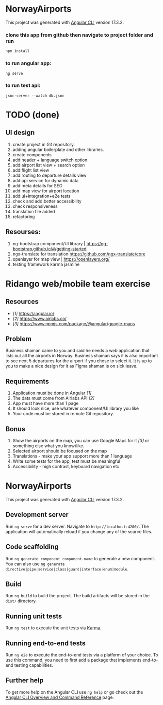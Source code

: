 # NorwayAirports

This project was generated with [Angular CLI](https://github.com/angular/angular-cli) version 17.3.2.

### clone this app from github then navigate to project folder and run

`npm install`

### to run angular app:

`ng serve`

### to run test api:

`json-server --watch db.json`

# TODO (done)

## UI design

1. create project in Git repository.
2. adding angular boilerplate and other libraries.
3. create components
4. add header + language switch option
5. add airport list view + search option
6. add flight list view
7. add routing to departure details view
8. add api service for dynamic data
9. add meta details for SEO
10. add map view for airport location
11. add ui+integration+e2e tests
12. check and add better accessibility
13. check responsiveness
14. translation file added
15. refactoring

## Resourses:

1. ng-bootstrap component/UI library | https://ng-bootstrap.github.io/#/getting-started
2. ngx-translate for translation https://github.com/ngx-translate/core
3. openlayer for map view | https://openlayers.org/
4. testing framework karma jasmine

# Ridango web/mobile team exercise

## Resources

- _[1]_ https://angular.io/
- _[2]_ https://www.airlabs.co/
- _[3]_ https://www.npmjs.com/package/@angular/google-maps

## Problem

Business shaman came to you and said he needs a web application that lists out all the airports in Norway. Business shaman says it is also important to see next 5 departures for the airport if you chose to select it. It is up to you to make a nice design for it as Figma shaman is on sick leave.

## Requirements

1. Application must be done in Angular _[1]_
2. The data must come from Airlabs API _[2]_
3. App must have more than 1 page
4. It should look nice, use whatever component/UI library you like
5. Your code must be stored in remote Git repository.

## Bonus

1. Show the airports on the map, you can use Google Maps for it _[3]_ or something else what you know/like.
2. Selected airport should be focused on the map
3. Translations - make your app support more than 1 language
4. Write some tests for the app, test must be meaningful
5. Accessibility - high contrast, keyboard navigation etc

# NorwayAirports

This project was generated with [Angular CLI](https://github.com/angular/angular-cli) version 17.3.2.

## Development server

Run `ng serve` for a dev server. Navigate to `http://localhost:4200/`. The application will automatically reload if you change any of the source files.

## Code scaffolding

Run `ng generate component component-name` to generate a new component. You can also use `ng generate directive|pipe|service|class|guard|interface|enum|module`.

## Build

Run `ng build` to build the project. The build artifacts will be stored in the `dist/` directory.

## Running unit tests

Run `ng test` to execute the unit tests via [Karma](https://karma-runner.github.io).

## Running end-to-end tests

Run `ng e2e` to execute the end-to-end tests via a platform of your choice. To use this command, you need to first add a package that implements end-to-end testing capabilities.

## Further help

To get more help on the Angular CLI use `ng help` or go check out the [Angular CLI Overview and Command Reference](https://angular.io/cli) page.
